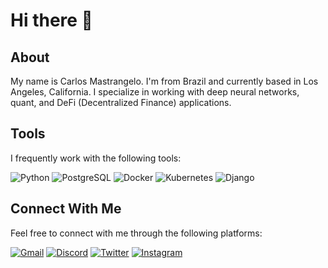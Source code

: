 # Hi there 👋

## About

My name is Carlos Mastrangelo. I'm from Brazil and currently based in Los Angeles, California. I specialize in working with deep neural networks, quant, and DeFi (Decentralized Finance) applications.

## Tools

I frequently work with the following tools:

![Python](https://skillicons.dev/icons?i=py) ![PostgreSQL](https://skillicons.dev/icons?i=postgres) ![Docker](https://skillicons.dev/icons?i=docker) ![Kubernetes](https://skillicons.dev/icons?i=kubernetes) ![Django](https://skillicons.dev/icons?i=django)

## Connect With Me

Feel free to connect with me through the following platforms:

[![Gmail](https://skillicons.dev/icons?i=gmail)](mailto:your-email@example.com) [![Discord](https://skillicons.dev/icons?i=discord)](YourDiscordLinkHere) [![Twitter](https://skillicons.dev/icons?i=twitter)](https://twitter.com/yourtwitterhandle) [![Instagram](https://skillicons.dev/icons?i=instagram)](https://instagram.com/yourinstagramhandle)
